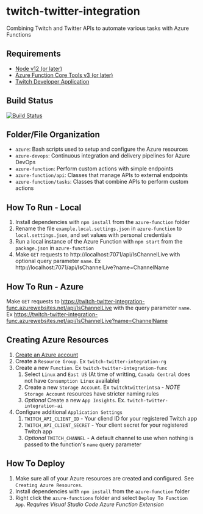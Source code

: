 # twitch-twitter-integration
Combining Twitch and Twitter APIs to automate various tasks with Azure Functions

## Requirements
* [Node v12 (or later)](https://nodejs.org/en/download/)
* [Azure Function Core Tools v3 (or later)](https://www.npmjs.com/package/azure-functions-core-tools)
* [Twitch Developer Application](https://dev.twitch.tv/console/apps)

## Build Status
[![Build Status](https://dev.azure.com/CamSpencer816/Twitch%20Twitter%20Integration/_apis/build/status/Build%20and%20Deploy%20Twitch%20Twitter%20Function?branchName=master)](https://dev.azure.com/CamSpencer816/Twitch%20Twitter%20Integration/_build/latest?definitionId=1&branchName=master)

## Folder/File Organization
* `azure`: Bash scripts used to setup and configure the Azure resources
* `azure-devops`: Continuous integration and delivery pipelines for Azure DevOps
* `azure-function`: Perform custom actions with simple endpoints
* `azure-function/api`: Classes that manage APIs to external endpoints
* `azure-function/tasks`: Classes that combine APIs to perform custom actions

## How To Run - Local
1. Install dependencies with `npm install` from the `azure-function` folder
1. Rename the file `example.local.settings.json` in `azure-function` to `local.settings.json`, and set values with personal credentials
1. Run a local instance of the Azure Function with `npm start` from the `package.json` in `azure-function`
1. Make `GET` requests to http://localhost:7071/api/IsChannelLive with optional query parameter `name`. Ex http://localhost:7071/api/IsChannelLive?name=ChannelName

## How To Run - Azure
Make `GET` requests to https://twitch-twitter-integration-func.azurewebsites.net/api/IsChannelLive with the query parameter `name`. Ex https://twitch-twitter-integration-func.azurewebsites.net/api/IsChannelLive?name=ChannelName

## Creating Azure Resources
1. [Create an Azure account](https://azure.microsoft.com/en-ca/free/)
1. Create a `Resource Group`. Ex `twitch-twitter-integration-rg`
1. Create a new `Function`. Ex `twitch-twitter-integration-func`
    1. Select `Linux` and `East US` (At time of writting, `Canada Central` does not have `Consumption Linux` available)
    1. Create a new `Storage Account`. Ex `twitchtwitterintsa` - *NOTE* `Storage Account` resources have stricter naming rules
    1. *Optional* Create a new `App Insights`. Ex. `twitch-twitter-integration-ai`
1. Configure additional `Application Settings`
    1. `TWITCH_API_CLIENT_ID` - Your cliend ID for your registered Twitch app
    1. `TWITCH_API_CLIENT_SECRET` - Your client secret for your registered Twitch app
    1. *Optional* `TWITCH_CHANNEL` - A default channel to use when nothing is passed to the function's `name` query parameter

## How To Deploy
1. Make sure all of your Azure resources are created and configured. See `Creating Azure Resources`.
1. Install dependencies with `npm install` from the `azure-function` folder
1. Right click the `azure-functions` folder and select `Deploy To Function App`. *Requires Visual Studio Code Azure Function Extension*